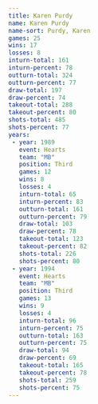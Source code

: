 ```yaml
---
title: Karen Purdy
name: Karen Purdy
name-sort: Purdy, Karen
games: 25
wins: 17
losses: 8
inturn-total: 161
inturn-percent: 78
outturn-total: 324
outturn-percent: 77
draw-total: 197
draw-percent: 74
takeout-total: 288
takeout-percent: 80
shots-total: 485
shots-percent: 77
years:
 - year: 1989
   event: Hearts
   team: "MB"
   position: Third
   games: 12
   wins: 8
   losses: 4
   inturn-total: 65
   inturn-percent: 83
   outturn-total: 161
   outturn-percent: 79
   draw-total: 103
   draw-percent: 78
   takeout-total: 123
   takeout-percent: 82
   shots-total: 226
   shots-percent: 80
 - year: 1994
   event: Hearts
   team: "MB"
   position: Third
   games: 13
   wins: 9
   losses: 4
   inturn-total: 96
   inturn-percent: 75
   outturn-total: 163
   outturn-percent: 75
   draw-total: 94
   draw-percent: 69
   takeout-total: 165
   takeout-percent: 78
   shots-total: 259
   shots-percent: 75
---
```

